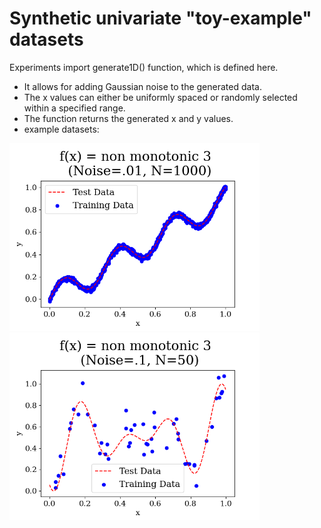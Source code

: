 # Synthetic univariate  "toy-example" datasets
Experiments import generate1D() function, which is defined here. 
- It allows for adding Gaussian noise to the generated data. 
- The x values can either be uniformly spaced or randomly selected within a specified range. 
- The function returns the generated x and y values.
- example datasets:


<p float="left">
  <img src="../docs/assets/toy_example1.png" width="400" />
  <img src="../docs/assets/toy_example2.png" width="400" /> 
</p>
